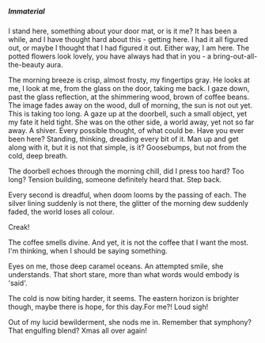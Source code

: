 ##### Immaterial

I stand here, something about your door mat, or is it me? It has been a while, and I have thought hard about this - getting here. I had it all figured out, or maybe I thought that I had figured it out. Either way, I am here. The potted flowers look lovely, you have always had that in you - a bring-out-all-the-beauty aura. 

The morning breeze is crisp, almost frosty, my fingertips gray. He looks at me, I look at me, from the glass on the door, taking me back. I gaze down, past the glass reflection, at the shimmering wood, brown of coffee beans. The image fades away on the wood, dull of morning, the sun is not out yet. This is taking too long. A gaze up at the doorbell, such a small object, yet my fate it held tight. She was on the other side, a world away, yet not so far away. A shiver. Every possible thought, of what could be. Have you ever been here? Standing, thinking, dreading every bit of it. Man up and get along with it, but it is not that simple, is it? Goosebumps, but not from the cold, deep breath. 

The doorbell echoes through the morning chill, did I press too hard? Too long? Tension building, someone definitely heard that. Step back.

Every second is dreadful, when doom looms by the passing of each. The silver lining suddenly is not there, the glitter of the morning dew suddenly faded, the world loses all colour. 

Creak! 

The coffee smells divine. And yet, it is not the coffee that I want the most. I'm thinking, when I should be saying something. 

Eyes on me, those deep caramel oceans. An attempted smile, she understands. That short stare, more than what words would embody is 'said'. 

The cold is now biting harder, it seems. The eastern horizon is brighter though, maybe there is hope, for this day.For me?! Loud sigh! 

Out of my lucid bewilderment, she nods me in. Remember that symphony? That engulfing blend? Xmas all over again! 